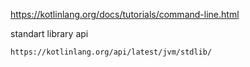 https://kotlinlang.org/docs/tutorials/command-line.html


standart library api

    https://kotlinlang.org/api/latest/jvm/stdlib/
